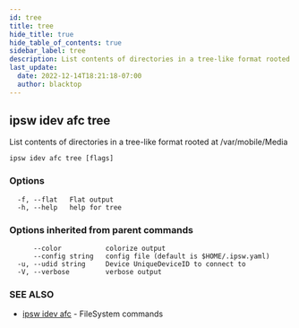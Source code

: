 ```yaml
---
id: tree
title: tree
hide_title: true
hide_table_of_contents: true
sidebar_label: tree
description: List contents of directories in a tree-like format rooted at /var/mobile/Media
last_update:
  date: 2022-12-14T18:21:18-07:00
  author: blacktop
---
```

## ipsw idev afc tree

List contents of directories in a tree-like format rooted at /var/mobile/Media

```
ipsw idev afc tree [flags]
```

### Options

```
  -f, --flat   Flat output
  -h, --help   help for tree
```

### Options inherited from parent commands

```
      --color           colorize output
      --config string   config file (default is $HOME/.ipsw.yaml)
  -u, --udid string     Device UniqueDeviceID to connect to
  -V, --verbose         verbose output
```

### SEE ALSO

* [ipsw idev afc](/docs/cli/ipsw/idev/afc)	 - FileSystem commands

